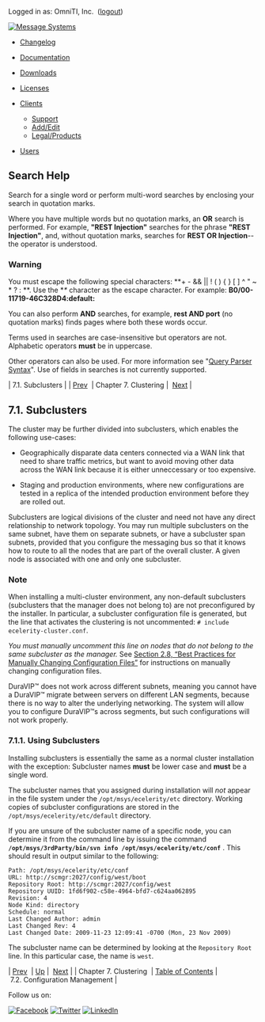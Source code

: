 Logged in as: OmniTI, Inc.  ([logout](https://support.messagesystems.com/logout.php))

[![Message Systems](https://support.messagesystems.com/images/ms-white205.png)](https://support.messagesystems.com/start.php) 

*   [Changelog](https://support.messagesystems.com/start.php?show=changelog)
*   [Documentation](https://support.messagesystems.com/docs/)
*   [Downloads](https://support.messagesystems.com/start.php)

*   [Licenses](https://support.messagesystems.com/license_summary.php)
*   <a href="">Clients</a>
    *   [Support](https://support.messagesystems.com/cs.php)
    *   [Add/Edit](https://support.messagesystems.com/edit_client.php)
    *   [Legal/Products](https://support.messagesystems.com/edit_products.php)
*   [Users](https://support.messagesystems.com/edit_customer.php)

## Search Help

Search for a single word or perform multi-word searches by enclosing your search in quotation marks.

Where you have multiple words but no quotation marks, an **OR** search is performed. For example, **"REST Injection"** searches for the phrase **"REST Injection"**, and, without quotation marks, searches for **REST OR Injection**--the operator is understood.

### Warning

You must escape the following special characters: **+ - && || ! ( ) { } [ ] ^ " ~ * ? : \**. Use the **\** character as the escape character. For example: **B0/00-11719-46C328D4\:default\:**

You can also perform **AND** searches, for example, **rest AND port** (no quotation marks) finds pages where both these words occur.

Terms used in searches are case-insensitive but operators are not. Alphabetic operators **must** be in uppercase.

Other operators can also be used. For more information see "[Query Parser Syntax](https://lucene.apache.org/core/old_versioned_docs/versions/3_0_0/queryparsersyntax.html)". Use of fields in searches is not currently supported.

| 7.1. Subclusters |
| [Prev](cluster.php)  | Chapter 7. Clustering |  [Next](cluster.config.management.php) |

## 7.1. Subclusters

The cluster may be further divided into subclusters, which enables the following use-cases:

*   Geographically disparate data centers connected via a WAN link that need to share traffic metrics, but want to avoid moving other data across the WAN link because it is either unneccessary or too expensive.

*   Staging and production environments, where new configurations are tested in a replica of the intended production environment before they are rolled out.

Subclusters are logical divisions of the cluster and need not have any direct relationship to network topology. You may run multiple subclusters on the same subnet, have them on separate subnets, or have a subcluster span subnets, provided that you configure the messaging bus so that it knows how to route to all the nodes that are part of the overall cluster. A given node is associated with one and only one subcluster.

### Note

When installing a multi-cluster environment, any non-default subclusters (subclusters that the manager does not belong to) are not preconfigured by the installer. In particular, a subcluster configuration file is generated, but the line that activates the clustering is not uncommented: `# include ecelerity-cluster.conf`.

*You must manually uncomment this line on nodes that do not belong to the same subcluster as the manager.*                                                                                                      See [Section 2.8, “Best Practices for Manually Changing Configuration Files”](conf.manual.changes.php "2.8. Best Practices for Manually Changing Configuration Files") for instructions on manually changing configuration files.

DuraVIP™ does not work across different subnets, meaning you cannot have a DuraVIP™ migrate between servers on different LAN segments, because there is no way to alter the underlying networking. The system will allow you to configure DuraVIP™s across segments, but such configurations will not work properly.

### 7.1.1. Using Subclusters

Installing subclusters is essentially the same as a normal cluster installation with the exception: Subcluster names **must** be lower case and **must** be a single word.

The subcluster names that you assigned during installation will *not* appear in the file system under the `/opt/msys/ecelerity/etc` directory. Working copies of subcluster configurations are stored in the `/opt/msys/ecelerity/etc/default` directory.

If you are unsure of the subcluster name of a specific node, you can determine it from the command line by issuing the command **`/opt/msys/3rdParty/bin/svn info /opt/msys/ecelerity/etc/conf`**                                   . This should result in output similar to the following:

```
Path: /opt/msys/ecelerity/etc/conf
URL: http://scmgr:2027/config/west/boot
Repository Root: http://scmgr:2027/config/west
Repository UUID: 1fd6f902-c58e-4964-bfd7-c624aa062895
Revision: 4
Node Kind: directory
Schedule: normal
Last Changed Author: admin
Last Changed Rev: 4
Last Changed Date: 2009-11-23 12:09:41 -0700 (Mon, 23 Nov 2009)
```

The subcluster name can be determined by looking at the `Repository Root` line. In this particular case, the name is `west`.

| [Prev](cluster.php)  | [Up](cluster.php) |  [Next](cluster.config.management.php) |
| Chapter 7. Clustering  | [Table of Contents](index.php) |  7.2. Configuration Management |

Follow us on:

[![Facebook](https://support.messagesystems.com/images/icon-facebook.png)](http://www.facebook.com/messagesystems) [![Twitter](https://support.messagesystems.com/images/icon-twitter.png)](http://twitter.com/#!/MessageSystems) [![LinkedIn](https://support.messagesystems.com/images/icon-linkedin.png)](http://www.linkedin.com/company/message-systems)